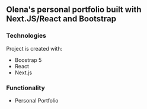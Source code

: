## Olena's personal portfolio built with Next.JS/React and Bootstrap

### Technologies
Project is created with:
* Boostrap 5
* React 
* Next.js

### Functionality
* Personal Portfolio







